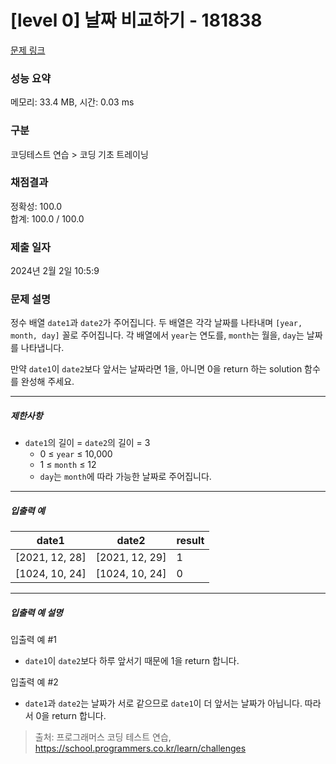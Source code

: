 # [level 0] 날짜 비교하기 - 181838 

[문제 링크](https://school.programmers.co.kr/learn/courses/30/lessons/181838) 

### 성능 요약

메모리: 33.4 MB, 시간: 0.03 ms

### 구분

코딩테스트 연습 > 코딩 기초 트레이닝

### 채점결과

정확성: 100.0<br/>합계: 100.0 / 100.0

### 제출 일자

2024년 2월 2일 10:5:9

### 문제 설명

<p>정수 배열 <code>date1</code>과 <code>date2</code>가 주어집니다. 두 배열은 각각 날짜를 나타내며 <code>[year, month, day]</code> 꼴로 주어집니다. 각 배열에서 <code>year</code>는 연도를, <code>month</code>는 월을, <code>day</code>는 날짜를 나타냅니다.</p>

<p>만약 <code>date1</code>이 <code>date2</code>보다 앞서는 날짜라면 1을, 아니면 0을 return 하는 solution 함수를 완성해 주세요.</p>

<hr>

<h5>제한사항</h5>

<ul>
<li><code>date1</code>의 길이 = <code>date2</code>의 길이 = 3

<ul>
<li>0 ≤ <code>year</code> ≤ 10,000</li>
<li>1 ≤ <code>month</code> ≤ 12</li>
<li><code>day</code>는 <code>month</code>에 따라 가능한 날짜로 주어집니다.</li>
</ul></li>
</ul>

<hr>

<h5>입출력 예</h5>
<table class="table">
        <thead><tr>
<th>date1</th>
<th>date2</th>
<th>result</th>
</tr>
</thead>
        <tbody><tr>
<td>[2021, 12, 28]</td>
<td>[2021, 12, 29]</td>
<td>1</td>
</tr>
<tr>
<td>[1024, 10, 24]</td>
<td>[1024, 10, 24]</td>
<td>0</td>
</tr>
</tbody>
      </table>
<hr>

<h5>입출력 예 설명</h5>

<p>입출력 예 #1</p>

<ul>
<li><code>date1</code>이 <code>date2</code>보다 하루 앞서기 때문에 1을 return 합니다.</li>
</ul>

<p>입출력 예 #2</p>

<ul>
<li><code>date1</code>과 <code>date2</code>는 날짜가 서로 같으므로 <code>date1</code>이 더 앞서는 날짜가 아닙니다. 따라서 0을 return 합니다.</li>
</ul>


> 출처: 프로그래머스 코딩 테스트 연습, https://school.programmers.co.kr/learn/challenges